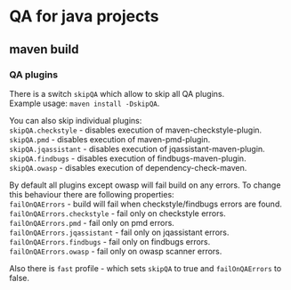 # QA for java projects

## maven build

### QA plugins
There is a switch `skipQA` which allow to skip all QA plugins.  
Example usage: ```maven install -DskipQA```.  

You can also skip individual plugins:  
`skipQA.checkstyle` - disables execution of maven-checkstyle-plugin.  
`skipQA.pmd` - disables execution of maven-pmd-plugin.  
`skipQA.jqassistant` - disables execution of jqassistant-maven-plugin.  
`skipQA.findbugs` - disables execution of findbugs-maven-plugin.  
`skipQA.owasp` - disables execution of dependency-check-maven.  

By default all plugins except owasp will fail build on any errors. To change this behaviour there are following properties:  
`failOnQAErrors` - build will fail when checkstyle/findbugs errors are found.  
`failOnQAErrors.checkstyle` - fail only on checkstyle errors.  
`failOnQAErrors.pmd` - fail only on pmd errors.  
`failOnQAErrors.jqassistant` - fail only on jqassistant errors.  
`failOnQAErrors.findbugs` - fail only on findbugs errors.  
`failOnQAErrors.owasp` - fail only on owasp scanner errors.  

Also there is `fast` profile - which sets `skipQA` to true and `failOnQAErrors` to false.